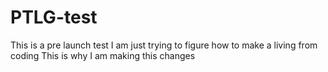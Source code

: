 # PTLG-test
This is a pre launch test
I am just trying to figure how to make a living from coding
This is why I am making this changes
